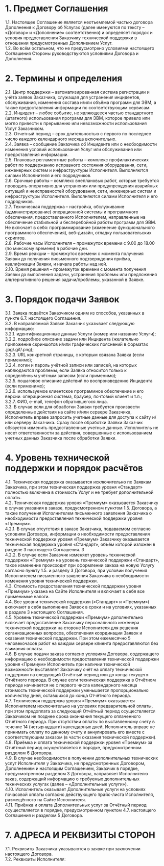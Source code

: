 # 1. Предмет Соглашения
1.1. Настоящее Соглашение является неотъемлемой частью договора Дополнения к Договору об Услугах (далее именуются по тексту – «Договор» и «Дополнение» соответственно) и определяет порядок и условия предоставления Заказчику технической поддержки в отношении предусмотренных Дополнением Услуг.  
1.2. Во всём остальном, что не предусмотрено условиями настоящего Соглашения Стороны руководствуются условиями Договора и Дополнения.

# 2. Термины и определения
2.1. Центр поддержки – автоматизированная система регистрации и учёта заявок Заказчика, служащая для устранения инцидентов, обслуживания, изменения состава и/или объёма программ для ЭВМ, а также предоставления информации по соответствующим сервисам.  
2.2. Инцидент – любое событие, не являющееся частью стандартного (штатного) использования программ для ЭВМ, которое привело или могло привести к прерыванию или невозможности использования Услуг Заказчиком.  
2.3. Отчетный период – срок длительностью с первого по последнее число каждого календарного месяца включительно.  
2.4. Заявка – сообщение Заказчика об Инциденте или о необходимости изменения условий использования Услуг или обслуживания или предоставления информации.  
2.5. Плановые регламентные работы – комплекс профилактических работ по поддержанию исправного состояния оборудования, сети, инженерных систем и инфраструктуры Исполнителя. Выполняются силами Исполнителя и его подрядчиков.  
2.6. Срочные работы – комплекс внеплановых работ, которые требуется проводить оперативно для устранения или предупреждения аварийных ситуаций и неисправностей оборудования, сети, инженерных систем и инфраструктуры Исполнителя. Выполняются силами Исполнителя и его подрядчиков.  
2.7. Техническая поддержка – настройка, обслуживание (администрирование) операционной системы и программного обеспечения, предоставленного Исполнителем, направленные на обеспечение стабильной и бесперебойной работы программ для ЭВМ. Не включает в себя: программирование (изменение функционального программного обеспечения), веб-дизайн, отладку пользовательских скриптов.  
2.8. Рабочие часы Исполнителя – промежуток времени с 9.00 до 18.00 (по минскому времени) в рабочие дни.  
2.9. Время реакции – промежуток времени с момента получения Заявки до получения письменного подтверждения приёма, квалификации Заявки, и начала работы над ней.  
2.10. Время решения – промежуток времени с момента получения Заявки до выполнения задачи, устранения проблемы или предложения альтернативного решения задачи/проблемы, указанной в Заявке.  

# 3. Порядок подачи Заявок
3.1. Заявка подаётся Заказчиком одним из способов, указанных в пункте 6.7. настоящего Соглашения.  
3.2. В направляемой Заявке Заказчик указывает следующую информацию:  
3.2.1. идентификационные данные Услуги (номер или название Услуги);  
3.2.2. подробное описание задачи или Инцидента (желательно приложение скриншотов и/или графических пояснений в форматах .jpg/.gif/.png);  
3.2.3. URL конкретной страницы, с которым связана Заявка (если применимо);  
3.2.4. логин и пароль учётной записи или записей, на которых наблюдаются проблемы, если Заявка относится только к определённым учётным записям (если применимо);  
3.2.5. пошаговое описание действий по воспроизведению Инцидента (если применимо);  
3.2.6. используемое клиентское программное обеспечение и его версии: операционная система, браузер, почтовый клиент и т.п.;  
3.2.7. ФИО, e-mail, телефон обратившегося лица.  
3.3. В случае если для обработки Заявки требуется произвести определенные действия на сайте и/или сервере Заказчика, Исполнитель вправе запросить учетные данные для доступа к сайту и/или серверу Заказчика. Сразу после обработки Заявки Заказчик обязуется изменить предоставленные учетные данные. Исполнитель не несет ответственности за действия, совершенные с использованием учетных данных Заказчика после обработки Заявки.  

# 4. Уровень технической поддержки и порядок расчётов
4.1. Техническая поддержка оказывается исключительно по Заявкам Заказчика, при этом техническая поддержка уровня «Стандарт» полностью включена в стоимость Услуг и не требует дополнительной оплаты.  
4.2. Техническая поддержка уровня «Премиум» оказывается Заказчику в случае указания в заказе, предусмотренном пунктом 1.5. Договора, а также получения Исполнителем письменного заявления Заказчика о необходимости предоставления технической поддержки уровня «Премиум».  
4.2.1. В случае отсутствия в заказе Заказчика, подаваемом согласно условиям Договора, информации о необходимости предоставления технической поддержки уровня «Премиум» Заказчику оказывается техническая поддержка уровня «Стандарт», объём которой изложен в разделе 3 настоящего Соглашения. 3  
4.2.2. В случае если Заказчик изменяет уровень технической поддержки «Премиум» на уровень технической поддержки «Стандарт», такое изменение происходит при оформлении заказа на новую Услугу согласно пункту 1.5. и разделу 3 Договора, при условии получения Исполнителем письменного заявления Заказчика о необходимости изменения уровня технической поддержки.  
4.3. Стоимость предоставления технической поддержки уровня «Премиум» указана на Сайте Исполнителя и включает в себя все применимые налоги.  
4.4. Все уровни технической поддержки («Стандарт» и «Премиум») включают в себя выполнение Заявок в сроки и на условиях, указанных в разделе 3 настоящего Соглашения.  
4.5. Уровень технической поддержки «Премиум» дополнительно включает предоставление Заказчику персонального инженера технической поддержки на стороне Исполнителя для решения организационных вопросов, обеспечения координации Заявок и оказания технической поддержки. При этом ежемесячно 5 человекочасов работ на каждом сервере клиента предоставляются без взимания оплаты.  
4.6. В случае подачи заказа согласно условиям Договора, содержащего информацию о необходимости предоставления технической поддержки уровня «Премиум» Исполнитель при наличии технической возможности выставляет Заказчику счёт на оплату технической поддержки на следующий Отчётный период или до конца текущего Отчётного периода. В случае если техническая поддержка в Отчётном периоде начинается не с первого числа календарного месяца стоимость технической поддержки уменьшается пропорционально количеству дней, оставшихся до конца Отчётного периода.  
4.7. Техническая поддержка уровня «Премиум» оказывается Исполнителем исключительно на условиях предварительной оплаты, при этом предоплата за следующий Отчётный период осуществляется Заказчиком не позднее срока окончания текущего оплаченного Отчётного периода. При отсутствии оплаты по выставленному счету в течение 14 (четырнадцати) календарных дней, Исполнитель вправе не принимать оплату по данному счету и аннулировать его вместе с соответствующим заказом (в части оказания технической поддержки).  
4.8. Приёмка и оплата технической поддержки уровня «Премиум» за Отчётный период осуществляется в порядке, предусмотренном разделом 6 Договора.  
4.9. В случае необходимости в получении дополнительных технических услуг Исполнителя у Заказчика, не предусмотренных Договором, Дополнением и настоящим Соглашением, Заказчик в порядке, предусмотренном разделом 3 Договора, направляет Исполнителю заказ, содержащий информацию о требуемых дополнительных технических услугах (далее – «Дополнительные услуги»).  
4.10. Исполнитель оказывает Дополнительные услуги на условиях почасовой оплаты согласно действующего прайс-листа Исполнителя, размещённого на Сайте Исполнителя.  
4.11. Приёмка и оплата Дополнительных услуг за Отчётный период осуществляется в порядке, предусмотренном пунктом 4.7. настоящего Соглашения и разделом 5 Договора.  

# 7. АДРЕСА И РЕКВИЗИТЫ СТОРОН
7.1. Реквизиты Заказчика указываются в заявке при заключении настоящего Договора.  
7.2. Реквизиты Исполнителя:



